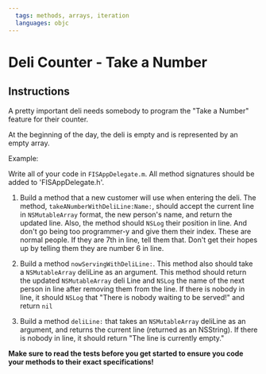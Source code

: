 ```yaml
---
  tags: methods, arrays, iteration
  languages: objc
---
```


# Deli Counter - Take a Number

## Instructions


A pretty important deli needs somebody to program the "Take a Number" feature for their counter.

At the beginning of the day, the deli is empty and is represented by an empty array.

Example:


Write all of your code in `FISAppDelegate.m`.  All method signatures should be added to 'FISAppDelegate.h'.

1. Build a method that a new customer will use when entering the deli. The method, `takeANumberWithDeliLine:Name:`, should accept the current line in `NSMutableArray` format, the new person's name, and return the updated line. Also, the method should `NSLog` their position in line. And don't go being too programmer-y and give them their index. These are normal people. If they are 7th in line, tell them that. Don't get their hopes up by telling them they are number 6 in line.

2. Build a method `nowServingWithDeliLine:`. This method also should take a `NSMutableArray` deliLine as an argument. This method should return the updated `NSMutableArray` deli Line and `NSLog` the name of the next person in line after removing them from the line. If there is nobody in line, it should `NSLog` that "There is nobody waiting to be served!" and return `nil`

3. Build a method `deliLine:` that takes an `NSMutableArray` deliLine as an argument, and returns the current line (returned as an NSString). If there is nobody in line, it should return "The line is currently empty."

**Make sure to read the tests before you get started to ensure you code your methods to their exact specifications!**
